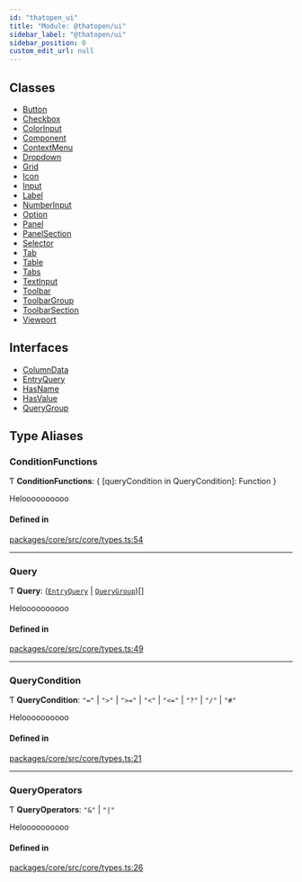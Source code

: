 ```yaml
---
id: "thatopen_ui"
title: "Module: @thatopen/ui"
sidebar_label: "@thatopen/ui"
sidebar_position: 0
custom_edit_url: null
---
```


## Classes

- [Button](../classes/thatopen_ui.Button.md)
- [Checkbox](../classes/thatopen_ui.Checkbox.md)
- [ColorInput](../classes/thatopen_ui.ColorInput.md)
- [Component](../classes/thatopen_ui.Component.md)
- [ContextMenu](../classes/thatopen_ui.ContextMenu.md)
- [Dropdown](../classes/thatopen_ui.Dropdown.md)
- [Grid](../classes/thatopen_ui.Grid.md)
- [Icon](../classes/thatopen_ui.Icon.md)
- [Input](../classes/thatopen_ui.Input.md)
- [Label](../classes/thatopen_ui.Label.md)
- [NumberInput](../classes/thatopen_ui.NumberInput.md)
- [Option](../classes/thatopen_ui.Option.md)
- [Panel](../classes/thatopen_ui.Panel.md)
- [PanelSection](../classes/thatopen_ui.PanelSection.md)
- [Selector](../classes/thatopen_ui.Selector.md)
- [Tab](../classes/thatopen_ui.Tab.md)
- [Table](../classes/thatopen_ui.Table.md)
- [Tabs](../classes/thatopen_ui.Tabs.md)
- [TextInput](../classes/thatopen_ui.TextInput.md)
- [Toolbar](../classes/thatopen_ui.Toolbar.md)
- [ToolbarGroup](../classes/thatopen_ui.ToolbarGroup.md)
- [ToolbarSection](../classes/thatopen_ui.ToolbarSection.md)
- [Viewport](../classes/thatopen_ui.Viewport.md)

## Interfaces

- [ColumnData](../interfaces/thatopen_ui.ColumnData.md)
- [EntryQuery](../interfaces/thatopen_ui.EntryQuery.md)
- [HasName](../interfaces/thatopen_ui.HasName.md)
- [HasValue](../interfaces/thatopen_ui.HasValue.md)
- [QueryGroup](../interfaces/thatopen_ui.QueryGroup.md)

## Type Aliases

### ConditionFunctions

Ƭ **ConditionFunctions**: { [queryCondition in QueryCondition]: Function }

Heloooooooooo

#### Defined in

[packages/core/src/core/types.ts:54](https://github.com/ThatOpen/engine_ui-components//blob/13aa680/packages/core/src/core/types.ts#L54)

___

### Query

Ƭ **Query**: ([`EntryQuery`](../interfaces/thatopen_ui.EntryQuery.md) \| [`QueryGroup`](../interfaces/thatopen_ui.QueryGroup.md))[]

Heloooooooooo

#### Defined in

[packages/core/src/core/types.ts:49](https://github.com/ThatOpen/engine_ui-components//blob/13aa680/packages/core/src/core/types.ts#L49)

___

### QueryCondition

Ƭ **QueryCondition**: ``"="`` \| ``">"`` \| ``">="`` \| ``"<"`` \| ``"<="`` \| ``"?"`` \| ``"/"`` \| ``"#"``

Heloooooooooo

#### Defined in

[packages/core/src/core/types.ts:21](https://github.com/ThatOpen/engine_ui-components//blob/13aa680/packages/core/src/core/types.ts#L21)

___

### QueryOperators

Ƭ **QueryOperators**: ``"&"`` \| ``"|"``

Heloooooooooo

#### Defined in

[packages/core/src/core/types.ts:26](https://github.com/ThatOpen/engine_ui-components//blob/13aa680/packages/core/src/core/types.ts#L26)
